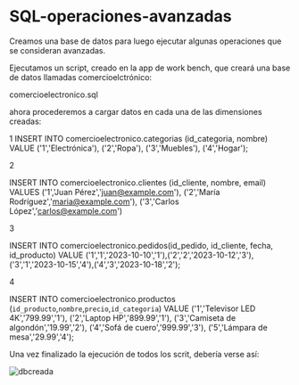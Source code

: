 # SQL-operaciones-avanzadas

Creamos una base de datos para luego ejecutar algunas operaciones que se consideran avanzadas.

Ejecutamos un script, creado en la app de work bench, que creará una base de datos llamadas comercioelctrónico:

comercioelectronico.sql

ahora procederemos a cargar datos en cada una de las dimensiones creadas:

1
INSERT INTO comercioelectronico.categorias (id_categoria, nombre)
VALUE ('1','Electrónica'), ('2','Ropa'), ('3','Muebles'), ('4','Hogar');

2

INSERT INTO comercioelectronico.clientes (id_cliente, nombre, email) 
VALUES ('1','Juan Pérez','juan@example.com'),
('2','María Rodríguez','maria@example.com'),
('3','Carlos López','carlos@example.com')

3

INSERT INTO comercioelectronico.pedidos(id_pedido, id_cliente, fecha, id_producto)
VALUE ('1','1','2023-10-10','1'),('2','2','2023-10-12','3'),('3','1','2023-10-15','4'),('4','3','2023-10-18','2');

4

INSERT INTO comercioelectronico.productos (`id_producto`,`nombre`,`precio`,`id_categoria`)
VALUE
('1','Televisor LED 4K','799.99','1'),
('2','Laptop HP','899.99','1'),
('3','Camiseta de algondón','19.99','2'),
('4','Sofá de cuero','999.99','3'),
('5','Lámpara de mesa','29.99','4');

Una vez finalizado la ejecución de todos los scrit, debería verse así:


![dbcreada](https://github.com/adrianpy-ism/SQL-operaciones-avanzadas/assets/60670785/9135dc6b-763d-40e0-9633-e56fe36e6e37)
